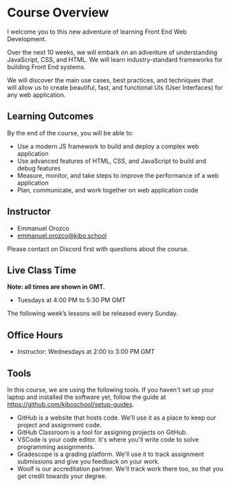 # Course Overview

I welcome you to this new adventure of learning Front End  Web Development.

Over the next 10 weeks, we will embark on an adventure of understanding JavaScript, CSS, and HTML. We will learn industry-standard frameworks for building Front End systems.  

We will discover the main use cases, best practices, and techniques that will allow us to create beautiful, fast, and functional UIs (User Interfaces) for any web application.

## Learning Outcomes

By the end of the course, you will be able to:

- Use a modern JS framework to build and deploy a complex web application
- Use advanced features of HTML, CSS, and JavaScript to build and debug features
- Measure, monitor, and take steps to improve the performance of a web application
- Plan, communicate, and work together on web application code

## Instructor

- Emmanuel Orozco
- [emmanuel.orozco@kibo.school](mailto:emmanuel.orozco@kibo.school)

Please contact on Discord first with questions about the course.

## Live Class Time
<!-- UPDATE EACH TERM -->
**Note: all times are shown in GMT.**

- Tuesdays at 4:00 PM to 5:30 PM GMT

The following week’s lessons will be released every Sunday.

## Office Hours
<!-- UPDATE EACH TERM -->
- Instructor: Wednesdays at 2:00 to 3:00 PM GMT

## Tools

In this course, we are using the following tools. If you haven't set up your laptop and installed the software yet, follow the guide at https://github.com/kiboschool/setup-guides.

- GitHub is a website that hosts code. We'll use it as a place to keep our project and assignment code.
- GitHub Classroom is a tool for assigning projects on GitHub.
- VSCode is your code editor. It's where you'll write code to solve programming assignments.
- Gradescope is a grading platform. We'll use it to track assignment submissions and give you feedback on your work.
- Woolf is our accreditation partner. We'll track work there too, so that you get credit towards your degree.
